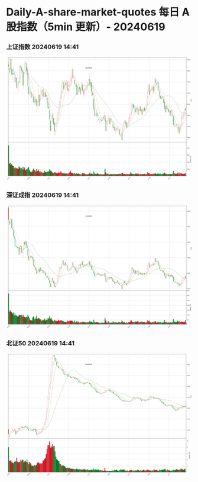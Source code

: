 
# Daily-A-share-market-quotes 每日 A 股指数（5min 更新）- 20240619

### 上证指数 20240619 14:41
![](./fig/2024/6/20240619-sh000001.png)

### 深证成指 20240619 14:41
![](./fig/2024/6/20240619-sz399001.png)

### 北证50 20240619 14:41
![](./fig/2024/6/20240619-bj899050.png)
